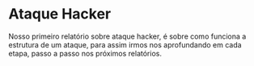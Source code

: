 # Ataque Hacker
Nosso primeiro relatório sobre ataque hacker, é sobre como funciona a estrutura de um ataque, para assim irmos nos aprofundando em cada etapa, passo a passo nos próximos relatórios.
